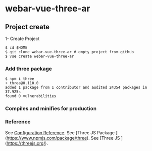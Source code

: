 # webar-vue-three-ar

## Project create 

1- Create Project 

```shell
$ cd $HOME
$ git clone webar-vue-three-ar # empty project from github
$ vue create webar-vue-three-ar
```

### Add three package 
```shell
$ npm i three
+ three@0.110.0
added 1 package from 1 contributor and audited 24354 packages in 37.925s
found 0 vulnerabilities
```
### Compiles and minifies for production

### Reference
See [Configuration Reference](https://cli.vuejs.org/config/).
See [Three JS Package ] (https://www.npmjs.com/package/three).
See [Three JS  ] (https://threejs.org/).


